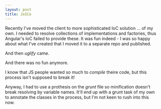 ```yaml
---
layout: post
title: JoICe
---
```


Recently I've moved the client to more sophisticated IoC solution ... of my own.
I needed to resolve collections of implementations and factories, thus Angular's IoC failed to provide these.
It was fun indeed - I was so happy about what I've created that I moved it to a separate repo and published.

And then _uglify_ came.

And there was no fun anymore.

I know that JS people wanted so much to _compile_ theire code, but this process isn't supposed to break it!

Anyway, I had to use a prothesis on the _grunt_ file so minification doesn't break resolving by variable names.
It'll end up with a grunt task of my own to annotate the classes in the process, but I'm not keen to rush into this now.
